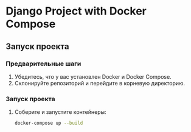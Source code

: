 # Django Project with Docker Compose

## Запуск проекта

### Предварительные шаги

1. Убедитесь, что у вас установлен Docker и Docker Compose.
2. Склонируйте репозиторий и перейдите в корневую директорию.

### Запуск проекта

1. Соберите и запустите контейнеры:
   ```bash
   docker-compose up --build
